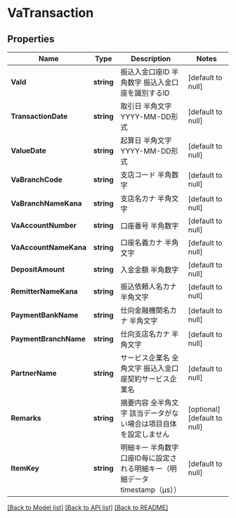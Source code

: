 # VaTransaction

## Properties
Name | Type | Description | Notes
------------ | ------------- | ------------- | -------------
**VaId** | **string** | 振込入金口座ID 半角数字 振込入金口座を識別するID  | [default to null]
**TransactionDate** | **string** | 取引日 半角文字 YYYY-MM-DD形式  | [default to null]
**ValueDate** | **string** | 起算日 半角文字 YYYY-MM-DD形式  | [default to null]
**VaBranchCode** | **string** | 支店コード 半角数字  | [default to null]
**VaBranchNameKana** | **string** | 支店名カナ 半角文字  | [default to null]
**VaAccountNumber** | **string** | 口座番号 半角数字  | [default to null]
**VaAccountNameKana** | **string** | 口座名義カナ 半角文字  | [default to null]
**DepositAmount** | **string** | 入金金額 半角数字  | [default to null]
**RemitterNameKana** | **string** | 振込依頼人名カナ 半角文字  | [default to null]
**PaymentBankName** | **string** | 仕向金融機関名カナ 半角文字  | [default to null]
**PaymentBranchName** | **string** | 仕向支店名カナ 半角文字  | [default to null]
**PartnerName** | **string** | サービス企業名 全角文字 振込入金口座契約サービス企業名  | [default to null]
**Remarks** | **string** | 摘要内容 全半角文字 該当データがない場合は項目自体を設定しません  | [optional] [default to null]
**ItemKey** | **string** | 明細キー 半角数字 口座ID毎に設定される明細キー（明細データtimestamp（μs）） | [default to null]

[[Back to Model list]](../README.md#documentation-for-models) [[Back to API list]](../README.md#documentation-for-api-endpoints) [[Back to README]](../README.md)

